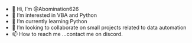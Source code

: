 - 👋 Hi, I’m @Abomination626
- 👀 I’m interested in VBA and Python
- 🌱 I’m currently learning Python
- 💞️ I’m looking to collaborate on small projects related to data automation
- 📫 How to reach me ...contact me on discord.


<!---
Abomination626/Abomination626 is a ✨ special ✨ repository because its `README.md` (this file) appears on your GitHub profile.
You can click the Preview link to take a look at your changes.
--->
